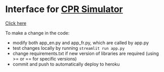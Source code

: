 # Interface for [CPR Simulator](https://pypi.org/project/cpr-rsi/)

[Click here](https://cpr.hec.ca/)

To make a change in the code: 
* modify both app_en.py and app_fr.py, which are called by app.py
* test changes locally by running `streamlit run app.py`
* change requirements.txt if new version of libraries are required (using >= or == for specific versions)
* commit and push to automatically deploy to heroku
